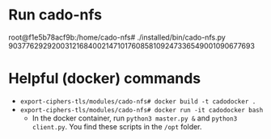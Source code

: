 # Run cado-nfs
root@f1e5b78acf9b:/home/cado-nfs# ./installed/bin/cado-nfs.py 90377629292003121684002147101760858109247336549001090677693

# Helpful (docker) commands
- `export-ciphers-tls/modules/cado-nfs# docker build -t cadodocker .`
- `export-ciphers-tls/modules/cado-nfs# docker run -it cadodocker bash`
    - In the docker container, run `python3 master.py &` and `python3 client.py`. You find these scripts in the `/opt` folder.
